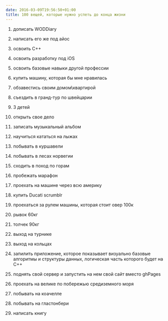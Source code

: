 ```yaml
---
date: 2016-03-09T19:56:50+01:00
title: 100 вещей, которые нужно успеть до конца жизни
---
```



1. дописать WODDiary

2. написать его же под айос

3. освоить С++ 

4. освоить разработку под iOS

5. освоить базовые навыки другой профессии

6. купить машину, которая бы мне нравилась

7. обзавестись своим домом\квартирой

8. съездить в гранд-тур по швейцарии

9. 3 детей

10. открыть свое дело

11. записать музыкальный альбом

12. научиться кататься на лыжах

13. побывать в куршавели

14. побывать в лесах норвегии

15. сходить в поход по горам

16. пробежать марафон

17. проехать на машине через всю америку

18. купить Ducati scrumblr

19. проехаться за рулем машины, которая стоит овер 100к

20. рывок 60кг

21. толчек 90кг 

22. выход на турнике 

23. выход на кольцах 

24. запилить приложение, которое показывает визуально базовые алгоритмы и структуры данных, логическая часть которого будет на С++

25. поднять свой сервер и запустить на нем свой сайт вместо ghPages

26. проехать на велике по побережью средиземного моря 

27. побывать на коачелле 

28. побывать на гластонбери

29. написать книгу

